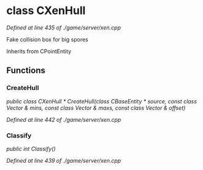 # class CXenHull

*Defined at line 435 of ./game/server/xen.cpp*

 Fake collision box for big spores



Inherits from CPointEntity



## Functions

### CreateHull

*public class CXenHull * CreateHull(class CBaseEntity * source, const class Vector & mins, const class Vector & maxs, const class Vector & offset)*

*Defined at line 442 of ./game/server/xen.cpp*

### Classify

*public int Classify()*

*Defined at line 439 of ./game/server/xen.cpp*



